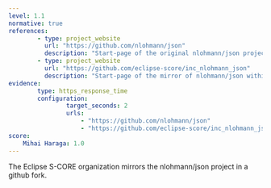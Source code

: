 ```yaml
---
level: 1.1
normative: true
references:
        - type: project_website
          url: "https://github.com/nlohmann/json"
          description: "Start-page of the original nlohmann/json project"
        - type: project_website
          url: "https://github.com/eclipse-score/inc_nlohmann_json"
          description: "Start-page of the mirror of nlohmann/json within Eclipse S-CORE"
evidence:
        type: https_response_time
        configuration:
                target_seconds: 2
                urls:
                    - "https://github.com/nlohmann/json"
                    - "https://github.com/eclipse-score/inc_nlohmann_json"
score:
    Mihai Haraga: 1.0
---
```


The Eclipse S-CORE organization mirrors the nlohmann/json project in a github fork.